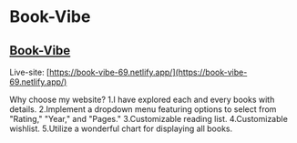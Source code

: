 # Book-Vibe

## [Book-Vibe](https://book-vibe-69.netlify.app/)

Live-site: 
[https://book-vibe-69.netlify.app/](https://book-vibe-69.netlify.app/)

Why choose my website?
    1.I have explored each and every books with details.
    2.Implement a dropdown menu featuring options to select from "Rating," "Year," and "Pages."
    3.Customizable reading list.
    4.Customizable wishlist.
    5.Utilize a wonderful chart for displaying all books.